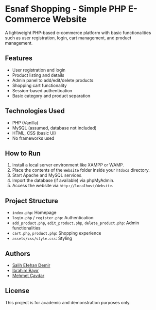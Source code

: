 # Esnaf Shopping - Simple PHP E-Commerce Website

A lightweight PHP-based e-commerce platform with basic functionalities such as user registration, login, cart management, and product management.

## Features

- User registration and login
- Product listing and details
- Admin panel to add/edit/delete products
- Shopping cart functionality
- Session-based authentication
- Basic category and product separation

## Technologies Used

- PHP (Vanilla)
- MySQL (assumed, database not included)
- HTML, CSS (basic UI)
- No frameworks used

## How to Run

1. Install a local server environment like XAMPP or WAMP.
2. Place the contents of the `Website` folder inside your `htdocs` directory.
3. Start Apache and MySQL services.
4. Import the database (if available) via phpMyAdmin.
5. Access the website via `http://localhost/Website`.

## Project Structure

- `index.php`: Homepage
- `login.php` / `register.php`: Authentication
- `add_product.php`, `edit_product.php`, `delete_product.php`: Admin functionalities
- `cart.php`, `product.php`: Shopping experience
- `assets/css/style.css`: Styling

## Authors

- [Salih Efehan Demir](https://github.com/SalihEfehanDemir)
- [İbrahim Bayır](https://github.com/ibrahimbayir)
- [Mehmet Çavdar](https://github.com/mehmetcavdarr)

## License

This project is for academic and demonstration purposes only.
